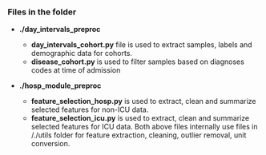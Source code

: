 

### Files in the folder

- **./day_intervals_preproc**
  - **day_intervals_cohort.py** file is used to extract samples, labels and demographic data for cohorts.
  - **disease_cohort.py** is used to filter samples based on diagnoses codes at time of admission
  
- **./hosp_module_preproc**
  - **feature_selection_hosp.py** is used to extract, clean and summarize selected features for non-ICU data.
  - **feature_selection_icu.py** is used to extract, clean and summarize selected features for ICU data.
  Both above files internally use files in /./utils folder for feature extraction, cleaning, outlier removal, unit conversion.



